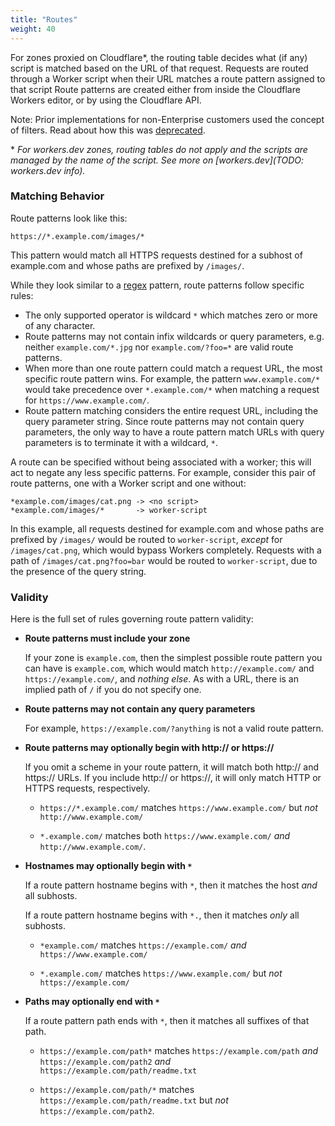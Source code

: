 ```yaml
---
title: "Routes"
weight: 40
---
```


For zones proxied on Cloudflare*, the routing table decides what (if any) script is matched based on the URL of that request. Requests are routed through a Worker script when their URL matches a route pattern assigned to that script Route patterns are created either from inside the Cloudflare Workers editor, or by using the Cloudflare API.

Note: Prior implementations for non-Enterprise customers used the concept of filters. Read about how this was [deprecated](TODO:).

\* *For workers.dev zones, routing tables do not apply and the scripts are managed by the name of the script. See more on [workers.dev](TODO: workers.dev info).* 

### Matching Behavior

Route patterns look like this:

```
https://*.example.com/images/*
```

This pattern would match all HTTPS requests destined for a subhost of
example.com and whose paths are prefixed by `/images/`.

While they look similar to a [regex](https://en.wikipedia.org/wiki/Regular_expression) pattern, route patterns follow specific rules:

- The only supported operator is wildcard `*` which matches zero or more of any character.
- Route patterns may not contain infix wildcards or query parameters, e.g.
  neither `example.com/*.jpg` nor `example.com/?foo=*` are valid route patterns.
- When more than one route pattern could match a request URL, the most specific
  route pattern wins. For example, the pattern `www.example.com/*` would take
  precedence over `*.example.com/*` when matching a request for
  `https://www.example.com/`.
- Route pattern matching considers the entire request URL, including the query
  parameter string. Since route patterns may not contain query parameters, the
  only way to have a route pattern match URLs with query parameters is to
  terminate it with a wildcard, `*`.

A route can be specified without being associated with a worker; this will act to negate any less specific patterns. For example, consider this pair of route patterns, one with a Worker script and one without:

```
*example.com/images/cat.png -> <no script>
*example.com/images/*       -> worker-script
```

In this example, all requests destined for example.com and whose paths are prefixed by `/images/` would be routed to `worker-script`, *except* for `/images/cat.png`, which would bypass Workers completely. Requests with a path of `/images/cat.png?foo=bar` would be routed to `worker-script`, due to the presence of the query string.

### Validity

Here is the full set of rules governing route pattern validity:

* **Route patterns must include your zone**
  
    If your zone is `example.com`, then the simplest possible route pattern you
    can have is `example.com`, which would match `http://example.com/` and
    `https://example.com/`, and *nothing else*.
    As with a URL, there is an implied path of `/` if you do not specify one.

* **Route patterns may not contain any query parameters**

    For example, `https://example.com/?anything` is not a valid route pattern.

* **Route patterns may optionally begin with http:// or https://**

    If you omit a scheme in your route pattern, it will match both http:// and
    https:// URLs. If you include http:// or https://, it will only match HTTP
    or HTTPS requests, respectively.

    - `https://*.example.com/` matches `https://www.example.com/` but *not*
    `http://www.example.com/`

    - `*.example.com/` matches both `https://www.example.com/` *and*
    `http://www.example.com/`.

* **Hostnames may optionally begin with `*`**

    If a route pattern hostname begins with `*`, then it matches the host *and* all
subhosts.

    If a route pattern hostname begins with `*.`, then it matches *only* all
subhosts.

    - `*example.com/` matches `https://example.com/` *and* `https://www.example.com/`

    - `*.example.com/` matches `https://www.example.com/` but *not*
    `https://example.com/`

* **Paths may optionally end with `*`**

    If a route pattern path ends with `*`, then it matches all suffixes of that
    path.

    - `https://example.com/path*` matches `https://example.com/path` *and*
    `https://example.com/path2` *and* `https://example.com/path/readme.txt`

    - `https://example.com/path/*` matches `https://example.com/path/readme.txt`
    but *not* `https://example.com/path2`.
